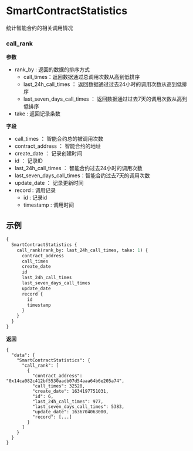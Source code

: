# SmartContractStatistics
统计智能合约的相关调用情况
### call_rank
**参数**
* rank_by : 返回的数据的排序方式
  - call_times：返回数据通过总调用次数从高到低排序
  - last_24h_call_times ： 返回数据通过过去24小时的调用次数从高到低排序
  - last_seven_days_call_times ： 返回数据通过过去7天的调用次数从高到低排序
* take : 返回记录条数

**字段**
* call_times ： 智能合约总的被调用次数
* contract_address ： 智能合约的地址
* create_date ： 记录创建时间
* id ： 记录ID
* last_24h_call_times ： 智能合约过去24小时的调用次数
* last_seven_days_call_times：智能合约过去7天的调用次数
* update_date ： 记录更新时间
* record : 调用记录
  * id : 记录id
  * timestamp : 调用时间

## 示例
```graphql
{
  SmartContractStatistics {
    call_rank(rank_by: last_24h_call_times, take: 1) {
      contract_address
      call_times
      create_date
      id
      last_24h_call_times
      last_seven_days_call_times
      update_date
      record {
        id
        timestamp
      }
    }
  }
}
```
**返回**
```shell
{
  "data": {
    "SmartContractStatistics": {
      "call_rank": [
        {
          "contract_address": "0x14ca082c412bf5530aadb07d54aaa64b6e205a74",
          "call_times": 32520,
          "create_date": 1634197751031,
          "id": 6,
          "last_24h_call_times": 977,
          "last_seven_days_call_times": 5383,
          "update_date": 1636704063000,
          "record": [...]
        }
      ]
    }
  }
}

```
